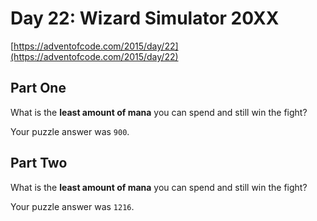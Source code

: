 # Day 22: Wizard Simulator 20XX

[https://adventofcode.com/2015/day/22](https://adventofcode.com/2015/day/22)

## Part One

What is the **least amount of mana** you can spend and still win the fight?

Your puzzle answer was `900`.

## Part Two

What is the **least amount of mana** you can spend and still win the fight?

Your puzzle answer was `1216`.
